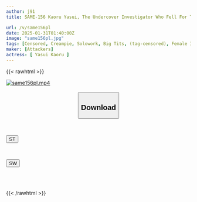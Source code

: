 ```yaml
---
author: j91
title: SAME-156 Kaoru Yasui, The Undercover Investigator Who Fell For The Aphrodisiac Molester

url: /v/same156pl
date: 2025-01-31T01:40:00Z
image: "same156pl.jpg"
tags: [Censored, Creampie, Solowork, Big Tits, (tag-censored), Female Investigator	]
maker: [Attackers]
actress: [ Yasui Kaoru ]
---
```



{{< rawhtml >}}

<div class="video" data-videoid="BXPpv9eWM0tKeg">
    <a href="javascript:;">
        <img src="/v/same156pl/same156pl.jpg" width="WIDTH" height="HEIGHT" alt="same156pl.mp4" loading="lazy">
    </a>
</div>

<script type="text/javascript" src="https://j91.asia/asset/on-demand-st.js"></script>

<br>
  <link rel="stylesheet" href="https://j91.asia/asset/bs5.css">
  
  <center>
  <button class="btn btn-primary" type="button" data-bs-toggle="collapse" data-bs-target=".multi-collapse" aria-expanded="false" aria-controls="multiCollapseExample1 multiCollapseExample2"><h2>Download</h2></button></center>
</p>
<div class="row">
  <div class="col">
    <div class="collapse multi-collapse" id="multiCollapseExample1">
      <div class="card card-body">
	      	      <br>
<div class="buttons">  
<p><a href="/v/same156pl/st.html" target="_blank"><button class="btn-hover color-3"><i class="fa fa-download"></i> ST</button></a></p></div>
    </div>
  </div>
</div>
  <div class="col">
    <div class="collapse multi-collapse" id="multiCollapseExample2">
      <div class="card card-body">
	      <br>
<div class="buttons">
<p><a href="/v/same156pl/sw.html" target="_blank"><button class="btn-hover color-2"><i class="fa fa-download"></i> SW</button></a></p></div>
<br><br>
      </div>
    </div>
  </div>
</div>

{{< /rawhtml >}}